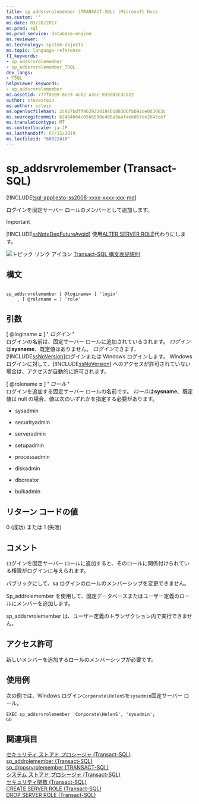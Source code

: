 ```yaml
---
title: sp_addsrvrolemember (TRANSACT-SQL) |Microsoft Docs
ms.custom: ''
ms.date: 03/20/2017
ms.prod: sql
ms.prod_service: database-engine
ms.reviewer: ''
ms.technology: system-objects
ms.topic: language-reference
f1_keywords:
- sp_addsrvrolemember
- sp_addsrvrolemember_TSQL
dev_langs:
- TSQL
helpviewer_keywords:
- sp_addsrvrolemember
ms.assetid: 777f0e09-8ee5-4cb2-a3ac-939d02c3cd22
author: stevestein
ms.author: sstein
ms.openlocfilehash: 2c927bdff462922d1846188366fbb92ce0d3663c
ms.sourcegitcommit: b2464064c0566590e486a3aafae6d67ce2645cef
ms.translationtype: MT
ms.contentlocale: ja-JP
ms.lasthandoff: 07/15/2019
ms.locfileid: "68022418"
---
```

# <a name="spaddsrvrolemember-transact-sql"></a>sp_addsrvrolemember (Transact-SQL)
[!INCLUDE[tsql-appliesto-ss2008-xxxx-xxxx-xxx-md](../../includes/tsql-appliesto-ss2008-xxxx-xxxx-xxx-md.md)]

  ログインを固定サーバー ロールのメンバーとして追加します。  
  
> [!IMPORTANT]  
>  [!INCLUDE[ssNoteDepFutureAvoid](../../includes/ssnotedepfutureavoid-md.md)] 使用[ALTER SERVER ROLE](../../t-sql/statements/alter-server-role-transact-sql.md)代わりにします。  
  
 ![トピック リンク アイコン](../../database-engine/configure-windows/media/topic-link.gif "トピック リンク アイコン") [Transact-SQL 構文表記規則](../../t-sql/language-elements/transact-sql-syntax-conventions-transact-sql.md)  
  
## <a name="syntax"></a>構文  
  
```  
  
sp_addsrvrolemember [ @loginame= ] 'login'   
    , [ @rolename = ] 'role'  
```  
  
## <a name="arguments"></a>引数  
 [ @loginame **=** ] **'** _ログイン_ **'**  
 ログインの名前は、固定サーバー ロールに追加されているされます。 *ログイン*は**sysname**、既定値はありません。 *ログイン*できます、[!INCLUDE[ssNoVersion](../../includes/ssnoversion-md.md)]ログインまたは Windows ログインします。 Windows ログインに対して、[!INCLUDE[ssNoVersion](../../includes/ssnoversion-md.md)] へのアクセスが許可されていない場合は、アクセスが自動的に許可されます。  
  
 [ @rolename **=** ] **'** _ロール_ **'**  
 ログインを追加する固定サーバー ロールの名前です。 *ロール*は**sysname**、既定値は null の場合、値は次のいずれかを指定する必要があります。  
  
-   sysadmin  
  
-   securityadmin  
  
-   serveradmin  
  
-   setupadmin  
  
-   processadmin  
  
-   diskadmin  
  
-   dbcreator  
  
-   bulkadmin  

## <a name="return-code-values"></a>リターン コードの値  
 0 (成功) または 1 (失敗)  
  
## <a name="remarks"></a>コメント  
 ログインを固定サーバー ロールに追加すると、そのロールに関係付けられている権限がログインに与えられます。  
  
 パブリックにして、sa ログインのロールのメンバーシップを変更できません。  
  
 Sp_addrolemember を使用して、固定データベースまたはユーザー定義のロールにメンバーを追加します。  
  
 sp_addsrvrolemember は、ユーザー定義のトランザクション内で実行できません。  
  
## <a name="permissions"></a>アクセス許可  
 新しいメンバーを追加するロールのメンバーシップが必要です。  
  
## <a name="examples"></a>使用例  
 次の例では、Windows ログイン`Corporate\HelenS`を`sysadmin`固定サーバー ロール。  
  
```  
EXEC sp_addsrvrolemember 'Corporate\HelenS', 'sysadmin';  
GO  
```  
  
## <a name="see-also"></a>関連項目  
 [セキュリティ ストアド プロシージャ &#40;Transact-SQL&#41;](../../relational-databases/system-stored-procedures/security-stored-procedures-transact-sql.md)   
 [sp_addrolemember &#40;Transact-SQL&#41;](../../relational-databases/system-stored-procedures/sp-addrolemember-transact-sql.md)   
 [sp_dropsrvrolemember &#40;TRANSACT-SQL&#41;](../../relational-databases/system-stored-procedures/sp-dropsrvrolemember-transact-sql.md)   
 [システム ストアド プロシージャ &#40;Transact-SQL&#41;](../../relational-databases/system-stored-procedures/system-stored-procedures-transact-sql.md)   
 [セキュリティ関数 &#40;Transact-SQL&#41;](../../t-sql/functions/security-functions-transact-sql.md)   
 [CREATE SERVER ROLE &#40;Transact-SQL&#41;](../../t-sql/statements/create-server-role-transact-sql.md)   
 [DROP SERVER ROLE &#40;Transact-SQL&#41;](../../t-sql/statements/drop-server-role-transact-sql.md)  
  
  
